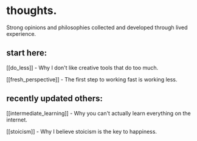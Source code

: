 # thoughts.

Strong opinions and philosophies collected and developed through lived experience.

## start here:

[[do_less]] - Why I don't like creative tools that do too much.

[[fresh_perspective]] - The first step to working fast is working less.

## recently updated others:

[[intermediate_learning]] - Why you can't actually learn everything on the internet.

[[stoicism]] - Why I believe stoicism is the key to happiness.

